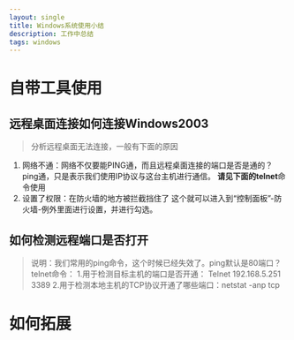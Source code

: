 ```yaml
---
layout: single
title: Windows系统使用小结
description: 工作中总结
tags: windows
---
```

# 自带工具使用
## 远程桌面连接如何连接Windows2003
>分析远程桌面无法连接，一般有下面的原因
1. 网络不通：网络不仅要能PING通，而且远程桌面连接的端口是否是通的？
ping通，只是表示我们使用IP协议与这台主机进行通信。
**请见下面的telnet**命令使用
2. 设置了权限：在防火墙的地方被拦截挡住了
这个就可以进入到“控制面板”-防火墙-例外里面进行设置，并进行勾选。

## 如何检测远程端口是否打开
>说明：我们常用的ping命令，这个时候已经失效了。ping默认是80端口？
telnet命令：
1.用于检测目标主机的端口是否开通： Telnet 192.168.5.251 3389
2.用于检测本地主机的TCP协议开通了哪些端口：netstat -anp tcp

# 如何拓展

